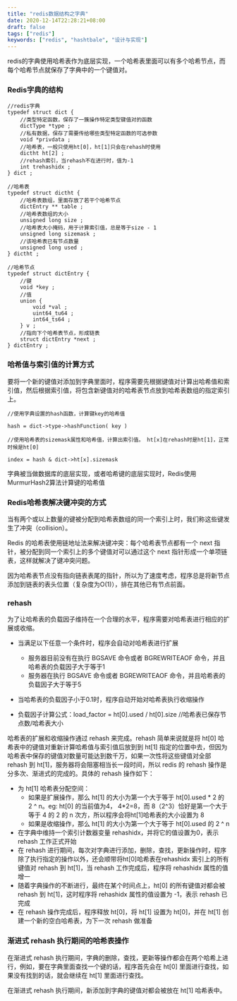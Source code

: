 ```yaml
---
title: "redis数据结构之字典"
date: 2020-12-14T22:28:21+08:00
draft: false
tags: ["redis"]
keywords: ["redis", "hashtbale", "设计与实现"]
---
```


redis的字典使用哈希表作为底层实现，一个哈希表里面可以有多个哈希节点，而每个哈希节点就保存了字典中的一个键值对。

### Redis字典的结构

```
//redis字典
typedef struct dict {
	//类型特定函数，保存了一簇操作特定类型键值对的函数
	dictType *type ;
	//私有数据，保存了需要传给哪些类型特定函数的可选参数
	void *privdata ;
	//哈希表，一般只使用ht[0]，ht[1]只会在rehash时使用
	dictht ht[2] ;
	//rehash索引，当rehash不在进行时，值为-1
	int trehashidx ;
} dict ;

//哈希表
typedef struct dictht {
	//哈希表数组，里面存放了若干个哈希节点
	dictEntry ** table ;
	//哈希表数组的大小
	unsigned long size ;
	//哈希表大小掩码，用于计算索引值，总是等于size - 1
	unsigned long sizemask ;
	//该哈希表已有节点数量
	unsigned long used ;
} dictht ;

//哈希节点
typedef struct dictEntry {
	//键
	void *key ;
	//值
	union {
		void *val ;
		uint64_tu64 ;
		int64_ts64 ;
	} v ;
	//指向下个哈希表节点，形成链表
	struct dictEntry *next ;
} dictEntry ;
```

### 哈希值与索引值的计算方式

要将一个新的键值对添加到字典里面时，程序需要先根据键值对计算出哈希值和索引值，然后根据索引值，将包含新键值对的哈希表节点放到哈希表数组的指定索引上。

```
//使用字典设置的hash函数，计算键key的哈希值

hash = dict->type->hashFunction( key )

//使用哈希表的sizemask属性和哈希值，计算出索引值。 ht[x]在rehash时是ht[1]，正常时候是ht[0]

index = hash & dict->ht[x].sizemask
```

字典被当做数据库的底层实现，或者哈希键的底层实现时，Redis使用MurmurHash2算法计算键的哈希值

### Redis哈希表解决键冲突的方式

当有两个或以上数量的键被分配到哈希表数组的同一个索引上时，我们称这些键发生了冲突（collision）。

Redis 的哈希表使用链地址法来解决键冲突：每个哈希表节点都有一个 next 指针，被分配到同一个索引上的多个键值对可以通过这个 next 指针形成一个单项链表，这样就解决了键冲突问题。

因为哈希表节点没有指向链表表尾的指针，所以为了速度考虑，程序总是将新节点添加到链表的表头位置（复杂度为O(1)），排在其他已有节点前面。

### rehash

为了让哈希表的负载因子维持在一个合理的水平，程序需要对哈希表进行相应的扩展或收缩。

* 当满足以下任意一个条件时，程序会自动对哈希表进行扩展

  	* 服务器目前没有在执行 BGSAVE 命令或者 BGREWRITEAOF 命令，并且哈希表的负载因子大于等于1
  	* 服务器在执行 BGSAVE 命令或者 BGREWRITEAOF 命令，并且哈希表的负载因子大于等于5
* 当哈希表的负载因子小于0.1时，程序自动开始对哈希表执行收缩操作
* 负载因子计算公式：load_factor = ht[0].used / ht[0].size //哈希表已保存节点数/哈希表大小

哈希表的扩展和收缩操作通过 rehash 来完成。rehash 简单来说就是将 ht[0] 哈希表中的键值对重新计算哈希值与索引值后放到到 ht[1] 指定的位置中去，但因为哈希表中保存的键值对数量可能达到数千万，如果一次性将这些键值对全部 rehash 到 ht[1]，服务器将会阻塞相当长一段时间，所以 redis 的 rehash 操作是分多次、渐进式的完成的。具体的 rehash 操作如下：

* 为 ht[1] 哈希表分配空间：
  	* 如果是扩展操作，那么 ht[1] 的大小为第一个大于等于 ht[0].used \* 2 的 2 ^ n。eg: ht[0] 的当前值为4， 4*2=8，而 8（2^3）恰好是第一个大于等于 4 的 2 的 n 次方，所以程序会将ht[1]哈希表的大小设置为 8
  	* 如果是收缩操作，那么 ht[1] 的大小为第一个大于等于 ht[0].used 的 2 ^ n
* 在字典中维持一个索引计数器变量 rehashidx，并将它的值设置为0，表示 rehash 工作正式开始
* 在 rehash 进行期间，每次对字典进行添加，删除，查找，更新操作时，程序除了执行指定的操作以外，还会顺带将ht[0]哈希表在rehashidx 索引上的所有键值对 rehash 到 ht[1]，当 rehash 工作完成后，程序将 rehashidx 属性的值增一
* 随着字典操作的不断进行，最终在某个时间点上，ht[0] 的所有键值对都会被 rehash 到 ht[1]，这时程序将 rehashidx 属性的值设置为 -1，表示 rehash 已完成
* 在 rehash 操作完成后，程序释放 ht[0]，将 ht[1] 设置为 ht[0]，并在 ht[1] 创建一个新的空白哈希表，为下一次 rehash 做准备

### 渐进式 rehash 执行期间的哈希表操作

在渐进式 rehash 执行期间，字典的删除，查找，更新等操作都会在两个哈希上进行，例如，要在字典里面查找一个键的话，程序首先会在 ht[0] 里面进行查找，如果没有找到的话，就会继续在 ht[1] 里面进行查找。

在渐进式 rehash 执行期间，新添加到字典的键值对都会被放在 ht[1] 哈希表中。